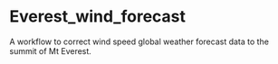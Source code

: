 # Everest_wind_forecast
A workflow to correct wind speed global weather forecast data to the summit of Mt Everest.
